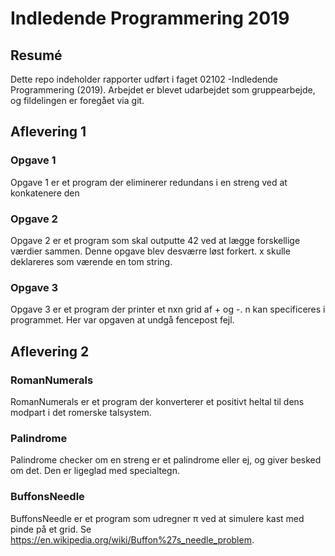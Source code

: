 # Indledende Programmering 2019
## Resumé

Dette repo indeholder rapporter udført i faget 02102 -Indledende Programmering (2019). Arbejdet er blevet udarbejdet som gruppearbejde, og fildelingen er foregået via git.

## Aflevering 1

### **Opgave 1**

Opgave 1 er et program der eliminerer redundans i en streng ved at konkatenere den

### **Opgave 2**

Opgave 2 er et program som skal outputte 42 ved at lægge forskellige værdier sammen. Denne opgave blev desværre løst forkert. x skulle deklareres som værende en tom string.

### **Opgave 3** 

Opgave 3 er et program der printer et nxn grid af + og -. n kan specificeres i programmet. Her var opgaven at undgå fencepost fejl.

## Aflevering 2

### **RomanNumerals**

RomanNumerals er et program der konverterer et positivt heltal til dens modpart i det romerske talsystem.

### **Palindrome**

Palindrome checker om en streng er et palindrome eller ej, og giver besked om det. Den er ligeglad med specialtegn.

### **BuffonsNeedle**

BuffonsNeedle er et program som udregner π ved at simulere kast med pinde på et grid. Se <https://en.wikipedia.org/wiki/Buffon%27s_needle_problem>.

 

